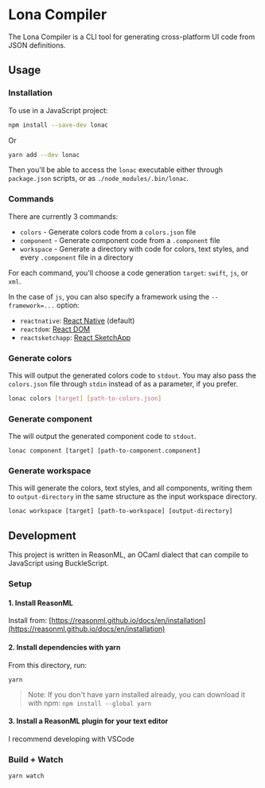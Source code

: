 # Lona Compiler

The Lona Compiler is a CLI tool for generating cross-platform UI code from JSON definitions.

## Usage

### Installation

To use in a JavaScript project:

```bash
npm install --save-dev lonac
```

Or

```bash
yarn add --dev lonac
```

Then you'll be able to access the `lonac` executable either through `package.json` scripts, or as `./node_modules/.bin/lonac`.

### Commands

There are currently 3 commands:

* `colors` - Generate colors code from a `colors.json` file
* `component` - Generate component code from a `.component` file
* `workspace` - Generate a directory with code for colors, text styles, and every `.component` file in a directory

For each command, you'll choose a code generation `target`: `swift`, `js`, or `xml`.

In the case of `js`, you can also specify a framework using the `--framework=...` option:

* `reactnative`: [React Native](https://facebook.github.io/react-native/) (default)
* `reactdom`: [React DOM](https://reactjs.org)
* `reactsketchapp`: [React SketchApp](http://airbnb.io/react-sketchapp/)

### Generate colors

This will output the generated colors code to `stdout`. You may also pass the `colors.json` file through `stdin` instead of as a parameter, if you prefer.

```bash
lonac colors [target] [path-to-colors.json]
```

### Generate component

The will output the generated component code to `stdout`.

```
lonac component [target] [path-to-component.component]
```

### Generate workspace

This will generate the colors, text styles, and all components, writing them to `output-directory` in the same structure as the input workspace directory.

```
lonac workspace [target] [path-to-workspace] [output-directory]
```

## Development

This project is written in ReasonML, an OCaml dialect that can compile to JavaScript using BuckleScript.

### Setup

#### 1. Install ReasonML

Install from: [https://reasonml.github.io/docs/en/installation](https://reasonml.github.io/docs/en/installation)

#### 2. Install dependencies with yarn

From this directory, run:

```
yarn
```

> Note: If you don't have yarn installed already, you can download it with npm: `npm install --global yarn`

#### 3. Install a ReasonML plugin for your text editor

I recommend developing with VSCode

### Build + Watch

```
yarn watch
```
